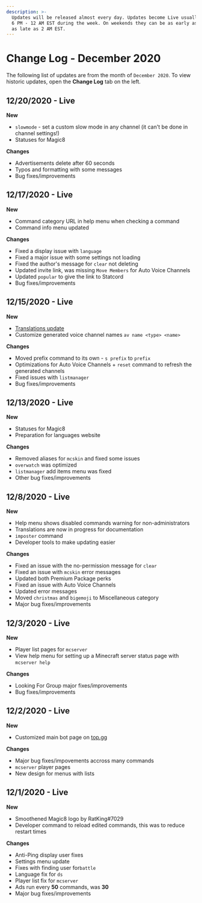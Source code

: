 ```yaml
---
description: >-
  Updates will be released almost every day. Updates become Live usually between
  6 PM - 12 AM EST during the week. On weekends they can be as early as noon and
  as late as 2 AM EST.
---
```


# Change Log - December 2020

The following list of updates are from the month of `December 2020`. To view historic updates, open the **Change Log** tab on the left.

## 12/20/2020 - Live

**New**

* `slowmode` - set a custom slow mode in any channel \(it can't be done in channel settings!\)
* Statuses for Magic8

**Changes**

* Advertisements delete after 60 seconds
* Typos and formatting with some messages
* Bug fixes/improvements

## 12/17/2020 - Live

**New**

* Command category URL in help menu when checking a command
* Command info menu updated

**Changes**

* Fixed a display issue with `language`
* Fixed a major issue with some settings not loading
* Fixed the author's message for `clear` not deleting
* Updated invite link, was missing `Move Members` for Auto Voice Channels
* Updated `popular` to give the link to Statcord
* Bug fixes/improvements

## 12/15/2020 - Live

**New**

* [Translations update](https://github.com/OfficialMagic8/languages/commits)
* Customize generated voice channel names `av name <type> <name>`

**Changes**

* Moved prefix command to its own - `s prefix` to `prefix`
* Optimizations for Auto Voice Channels + `reset` command to refresh the generated channels
* Fixed issues with `listmanager`
* Bug fixes/improvements

## 12/13/2020 - Live

**New**

* Statuses for Magic8
* Preparation for languages website

**Changes**

* Removed aliases for `mcskin` and fixed some issues
* `overwatch` was optimized
* `listmanager` add items menu was fixed
* Other bug fixes/improvements

## 12/8/2020 - Live

**New**

* Help menu shows disabled commands warning for non-administrators
* Translations are now in progress for documentation
* `imposter` command
* Developer tools to make updating easier

**Changes**

* Fixed an issue with the no-permission message for `clear`
* Fixed an issue with `mcskin` error messages
* Updated both Premium Package perks
* Fixed an issue with Auto Voice Channels
* Updated error messages
* Moved `christmas` and `bigemoji` to Miscellaneous category
* Major bug fixes/improvements

## 12/3/2020 - Live

**New**

* Player list pages for `mcserver`
* View help menu for setting up a Minecraft server status page with `mcserver help`

**Changes**

* Looking For Group major fixes/improvements
* Bug fixes/improvements

## 12/2/2020 - Live

**New**

* Customized main bot page on [top.gg](https://top.gg/bot/484148705507934208)

**Changes**

* Major bug fixes/impovements accross many commands
* `mcserver` player pages
* New design for menus with lists

## 12/1/2020 - Live

**New**

* Smoothened Magic8 logo by RatKing\#7029
* Developer command to reload edited commands, this was to reduce restart times

**Changes**

* Anti-Ping display user fixes
* Settings menu update
* Fixes with finding user for`battle`
* Language fix for `ds`
* Player list fix for `mcserver`
* Ads run every **50** commands, was **30**
* Major bug fixes/improvements


